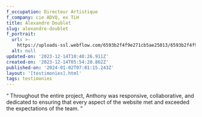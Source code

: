 ```yaml
---
f_occupation: Directeur Artistique
f_company: cie ADVQ, ex TLH
title: Alexandre Doublet
slug: alexandre-doublet
f_portrait:
  url: >-
    https://uploads-ssl.webflow.com/6593b2f4f9e271cb5ae25013/6593b2f4f9e271cb5ae2511c_alexandre.png
  alt: null
updated-on: '2023-12-14T10:40:26.911Z'
created-on: '2023-12-14T05:54:20.862Z'
published-on: '2024-01-02T07:01:15.243Z'
layout: '[testimonies].html'
tags: testimonies
---
```


“ Throughout the entire project, Anthony was responsive, collaborative, and dedicated to ensuring that every aspect of the website met and exceeded the expectations of the team. ”
